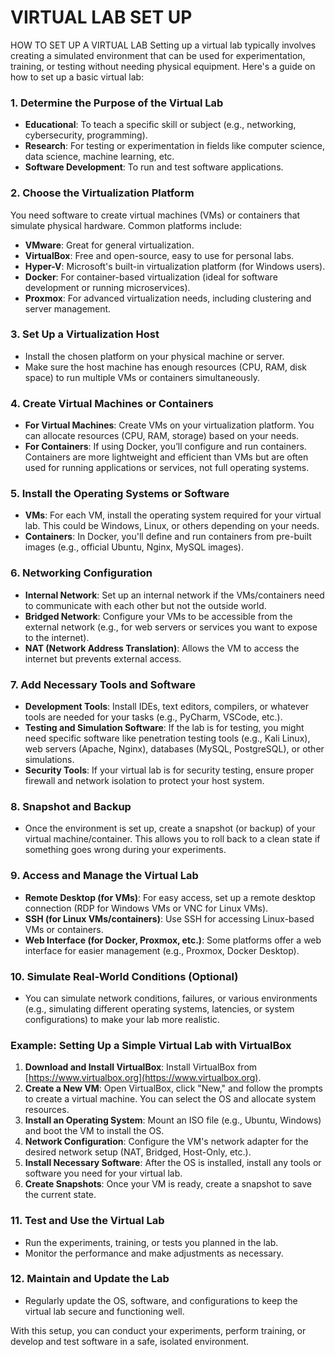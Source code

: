 # VIRTUAL LAB SET UP
 HOW TO SET UP A VIRTUAL LAB
Setting up a virtual lab typically involves creating a simulated environment that can be used for experimentation, training, or testing without needing physical equipment. Here's a guide on how to set up a basic virtual lab:

### 1. **Determine the Purpose of the Virtual Lab**
   - **Educational**: To teach a specific skill or subject (e.g., networking, cybersecurity, programming).
   - **Research**: For testing or experimentation in fields like computer science, data science, machine learning, etc.
   - **Software Development**: To run and test software applications.

### 2. **Choose the Virtualization Platform**
   You need software to create virtual machines (VMs) or containers that simulate physical hardware. Common platforms include:
   - **VMware**: Great for general virtualization.
   - **VirtualBox**: Free and open-source, easy to use for personal labs.
   - **Hyper-V**: Microsoft's built-in virtualization platform (for Windows users).
   - **Docker**: For container-based virtualization (ideal for software development or running microservices).
   - **Proxmox**: For advanced virtualization needs, including clustering and server management.

### 3. **Set Up a Virtualization Host**
   - Install the chosen platform on your physical machine or server.
   - Make sure the host machine has enough resources (CPU, RAM, disk space) to run multiple VMs or containers simultaneously.

### 4. **Create Virtual Machines or Containers**
   - **For Virtual Machines**: Create VMs on your virtualization platform. You can allocate resources (CPU, RAM, storage) based on your needs.
   - **For Containers**: If using Docker, you’ll configure and run containers. Containers are more lightweight and efficient than VMs but are often used for running applications or services, not full operating systems.

### 5. **Install the Operating Systems or Software**
   - **VMs**: For each VM, install the operating system required for your virtual lab. This could be Windows, Linux, or others depending on your needs.
   - **Containers**: In Docker, you'll define and run containers from pre-built images (e.g., official Ubuntu, Nginx, MySQL images).

### 6. **Networking Configuration**
   - **Internal Network**: Set up an internal network if the VMs/containers need to communicate with each other but not the outside world.
   - **Bridged Network**: Configure your VMs to be accessible from the external network (e.g., for web servers or services you want to expose to the internet).
   - **NAT (Network Address Translation)**: Allows the VM to access the internet but prevents external access.

### 7. **Add Necessary Tools and Software**
   - **Development Tools**: Install IDEs, text editors, compilers, or whatever tools are needed for your tasks (e.g., PyCharm, VSCode, etc.).
   - **Testing and Simulation Software**: If the lab is for testing, you might need specific software like penetration testing tools (e.g., Kali Linux), web servers (Apache, Nginx), databases (MySQL, PostgreSQL), or other simulations.
   - **Security Tools**: If your virtual lab is for security testing, ensure proper firewall and network isolation to protect your host system.

### 8. **Snapshot and Backup**
   - Once the environment is set up, create a snapshot (or backup) of your virtual machine/container. This allows you to roll back to a clean state if something goes wrong during your experiments.

### 9. **Access and Manage the Virtual Lab**
   - **Remote Desktop (for VMs)**: For easy access, set up a remote desktop connection (RDP for Windows VMs or VNC for Linux VMs).
   - **SSH (for Linux VMs/containers)**: Use SSH for accessing Linux-based VMs or containers.
   - **Web Interface (for Docker, Proxmox, etc.)**: Some platforms offer a web interface for easier management (e.g., Proxmox, Docker Desktop).

### 10. **Simulate Real-World Conditions (Optional)**
   - You can simulate network conditions, failures, or various environments (e.g., simulating different operating systems, latencies, or system configurations) to make your lab more realistic.

### Example: Setting Up a Simple Virtual Lab with VirtualBox
1. **Download and Install VirtualBox**: Install VirtualBox from [https://www.virtualbox.org](https://www.virtualbox.org).
2. **Create a New VM**: Open VirtualBox, click "New," and follow the prompts to create a virtual machine. You can select the OS and allocate system resources.
3. **Install an Operating System**: Mount an ISO file (e.g., Ubuntu, Windows) and boot the VM to install the OS.
4. **Network Configuration**: Configure the VM's network adapter for the desired network setup (NAT, Bridged, Host-Only, etc.).
5. **Install Necessary Software**: After the OS is installed, install any tools or software you need for your virtual lab.
6. **Create Snapshots**: Once your VM is ready, create a snapshot to save the current state.

### 11. **Test and Use the Virtual Lab**
   - Run the experiments, training, or tests you planned in the lab.
   - Monitor the performance and make adjustments as necessary.

### 12. **Maintain and Update the Lab**
   - Regularly update the OS, software, and configurations to keep the virtual lab secure and functioning well.

With this setup, you can conduct your experiments, perform training, or develop and test software in a safe, isolated environment.

